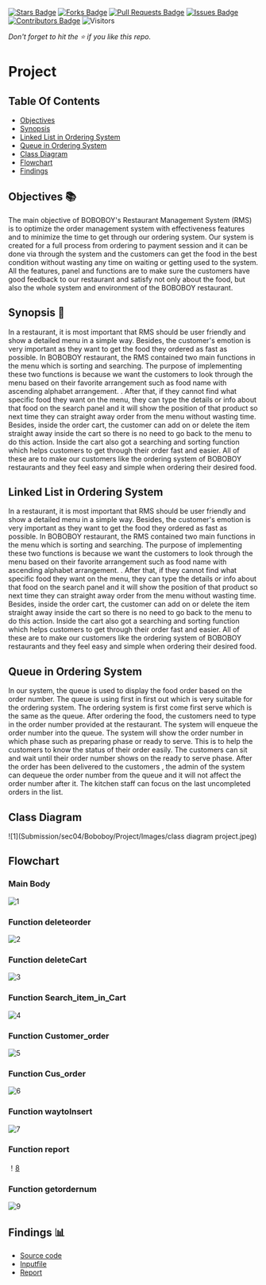 [![Stars Badge](https://img.shields.io/github/stars/jjn7702/SECJ2013-DSA)](https://github.com/jjn7702/SECJ2013-DSA/Submission/Sample/stargazers)
[![Forks Badge](https://img.shields.io/github/forks/jjn7702/SECJ2013-DSA)](https://github.com/jjn7702/SECJ2013-DSA/Submission/Sample/network/members)
[![Pull Requests Badge](https://img.shields.io/github/issues-pr/jjn7702/SECJ2013-DSA)](https://github.com/jjn7702/SECJ2013-DSA/Submission/Sample/pulls)
[![Issues Badge](https://img.shields.io/github/issues/jjn7702/SECJ2013-DSA)](https://github.com/jjn7702/SECJ2013-DSA/Submission/Sample/issues)
[![Contributors Badge](https://img.shields.io/github/contributors/jjn7702/SECJ2013-DSA?color=2b9348)](https://github.com/jjn7702/SECJ2013-DSA/Submission/Sample/graphs/contributors)
![Visitors](https://api.visitorbadge.io/api/visitors?path=https%3A%2F%2Fgithub.com%2Fjjn7702%2FSECJ2013-DSA%2FSubmission%2FSample&labelColor=%23d9e3f0&countColor=%23697689&style=flat)

_Don't forget to hit the :star: if you like this repo._

# Project

## Table Of Contents
- [Objectives](#objectives-)
- [Synopsis](#synopsis-)
- [Linked List in Ordering System](#linked-list-in-ordering-system)
- [Queue in Ordering System](#queue-in-ordering-system)
- [Class Diagram](#class-diagram)
- [Flowchart](#flowchart)
- [Findings](#Findings-)

## Objectives 📚

The main objective of  BOBOBOY's Restaurant Management System (RMS) is to optimize the order management system with effectiveness features and to minimize the time to get through our ordering system. Our system is created for a full process from ordering to payment session and it can be done via through the system and the customers can get the food in the best condition without wasting any time on waiting or getting used to the system. 
All the features, panel and functions are to make sure the customers have good feedback to our restaurant and satisfy not only about the food, but also the whole system and environment of the BOBOBOY restaurant.


## Synopsis 📌
In a restaurant, it is most important that RMS should be user friendly and show a detailed menu in a simple way. Besides, the customer's emotion is very important as they want to get the food they ordered as fast as possible. In BOBOBOY restaurant, the RMS contained two main functions in the menu which is sorting and searching. The purpose of implementing these two functions is because we want the customers to look through the menu based on their favorite arrangement such as food name with ascending alphabet arrangement. . After that, if they cannot find what specific food they want on the menu, they can type the details or info about that food on the search panel and it will show the position of that product so next time they can straight away order from the menu without wasting time. Besides, inside the order cart, the customer can add on or delete the item straight away inside the cart so there is no need to go back to the menu to do this action. Inside the cart also got a searching and sorting function which helps customers to get through their order fast and easier. All of these are to make our customers like the ordering system of BOBOBOY restaurants and they feel easy and simple when ordering their desired food.

## Linked List in Ordering System
In a restaurant, it is most important that RMS should be user friendly and show a detailed menu in a simple way. Besides, the customer's emotion is very important as they want to get the food they ordered as fast as possible. In BOBOBOY restaurant, the RMS contained two main functions in the menu which is sorting and searching. The purpose of implementing these two functions is because we want the customers to look through the menu based on their favorite arrangement such as food name with ascending alphabet arrangement. . After that, if they cannot find what specific food they want on the menu, they can type the details or info about that food on the search panel and it will show the position of that product so next time they can straight away order from the menu without wasting time. Besides, inside the order cart, the customer can add on or delete the item straight away inside the cart so there is no need to go back to the menu to do this action. Inside the cart also got a searching and sorting function which helps customers to get through their order fast and easier. All of these are to make our customers like the ordering system of BOBOBOY restaurants and they feel easy and simple when ordering their desired food.

## Queue in Ordering System
In our system, the queue is used to display the food order based on the order number. The queue is using first in first out which is very suitable for the ordering system. The ordering system is first come first serve which is the same as the queue. After ordering the food, the customers need to type in the order number provided at the restaurant. The system will enqueue the order number into the queue. The system will show the order number in which phase such as preparing phase or ready to serve. This is to help the customers to know the status of their order easily. The customers can sit and wait until their order number shows on the ready to serve phase. After the order has been delivered to the customers , the admin of the system can dequeue the order number from the queue and it will not affect the order number after it. The kitchen staff can focus on the last uncompleted orders in the list.


## Class Diagram
![1](Submission/sec04/Boboboy/Project/Images/class diagram project.jpeg)

## Flowchart 

### Main Body
![1]()

### Function deleteorder
![2]()

### Function deleteCart
![3]()

### Function Search_item_in_Cart
![4]()

### Function Customer_order
![5]()

### Function Cus_order
![6]()

### Function waytoInsert
![7]()

### Function report
！[8]()

### Function getordernum
![9]()

## Findings 📊

- [Source code]()
- [Inputfile]()
- [Report]()

